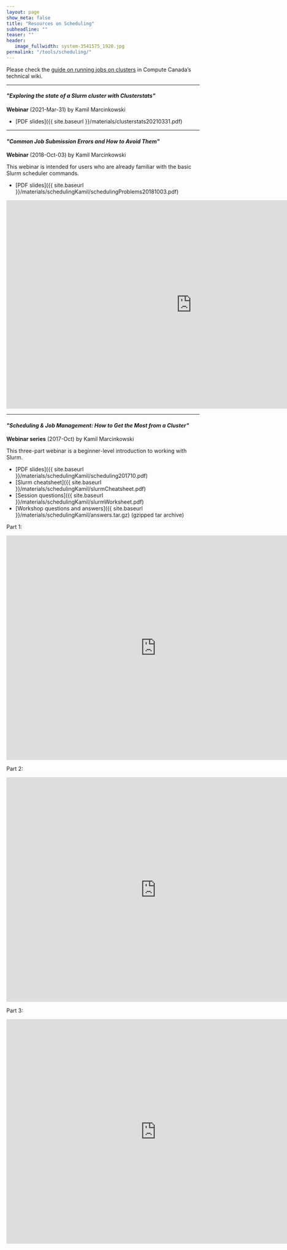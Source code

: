 ```yaml
---
layout: page
show_meta: false
title: "Resources on Scheduling"
subheadline: ""
teaser: ""
header:
   image_fullwidth: system-3541575_1920.jpg
permalink: "/tools/scheduling/"
---
```


<!-- 1. Open `_config.yml` and work it through, it's well documented -->
<!-- 1. [Read the documentation][1] to check out all features of *Feeling Responsive*. -->
<!--  [1]: {{ site.url }}{{ site.baseurl }}/documentation/ -->

Please check the [guide on running jobs on clusters](https://docs.computecanada.ca/wiki/Running_jobs) in
Compute Canada&#8217;s technical wiki.




---

#### *"Exploring the state of a Slurm cluster with Clusterstats"*

**Webinar** (2021-Mar-31) by Kamil Marcinkowski

* [PDF slides]({{ site.baseurl }}/materials/clusterstats20210331.pdf)

<!-- <div class="flex-video"> -->
<!-- </div> -->






---

#### *"Common Job Submission Errors and How to Avoid Them"*

**Webinar** (2018-Oct-03) by Kamil Marcinkowski

This webinar is intended for users who are already familiar with the basic Slurm scheduler commands.

* [PDF slides]({{ site.baseurl }}/materials/schedulingKamil/schedulingProblems20181003.pdf)

<div class="flex-video">
	<iframe width="966" height="543" src="https://www.youtube.com/embed/UGSi0vung8Q" frameborder="0"
	allow="autoplay; encrypted-media" allowfullscreen></iframe>
</div>

---

#### *"Scheduling & Job Management: How to Get the Most from a Cluster"*

**Webinar series** (2017-Oct) by Kamil Marcinkowski

This three-part webinar is a beginner-level introduction to working with Slurm.

* [PDF slides]({{ site.baseurl }}/materials/schedulingKamil/scheduling201710.pdf)
* [Slurm cheatsheet]({{ site.baseurl }}/materials/schedulingKamil/slurmCheatsheet.pdf)
* [Session questions]({{ site.baseurl }}/materials/schedulingKamil/slurmWorksheet.pdf)
* [Workshop questions and answers]({{ site.baseurl }}/materials/schedulingKamil/answers.tar.gz) (gzipped tar archive)

Part 1:
<div class="flex-video">
	<iframe width="780" height="585" src="https://www.youtube.com/embed/RCodAqGlFeM" frameborder="0"
	allow="autoplay; encrypted-media" allowfullscreen></iframe>
</div>

Part 2:
<div class="flex-video">
	<iframe width="780" height="585" src="https://www.youtube.com/embed/x87cD6E4hGE" frameborder="0"
	allow="autoplay; encrypted-media" allowfullscreen></iframe>
</div>

Part 3:
<div class="flex-video">
	<iframe width="780" height="585" src="https://www.youtube.com/embed/MZlNDAgmhq8" frameborder="0"
	allow="autoplay; encrypted-media" allowfullscreen></iframe>
</div>

<!-- &nbsp; -->
